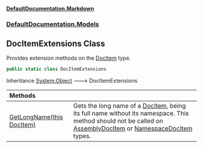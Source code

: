#### [DefaultDocumentation\.Markdown](../../../index.md 'index')
### [DefaultDocumentation\.Models](../../../index.md#DefaultDocumentation.Models 'DefaultDocumentation\.Models')

## DocItemExtensions Class

Provides extension methods on the [DocItem](https://github.com/Doraku/DefaultDocumentation/blob/master/documentation/api/DefaultDocumentation/Models/DocItem/index.md 'DefaultDocumentation\.Models\.DocItem') type\.

```csharp
public static class DocItemExtensions
```

Inheritance [System\.Object](https://docs.microsoft.com/en-us/dotnet/api/System.Object 'System\.Object') &#129106; DocItemExtensions

| Methods | |
| :--- | :--- |
| [GetLongName\(this DocItem\)](GetLongName(thisDocItem).md 'DefaultDocumentation\.Models\.DocItemExtensions\.GetLongName\(this DefaultDocumentation\.Models\.DocItem\)') | Gets the long name of a [DocItem](https://github.com/Doraku/DefaultDocumentation/blob/master/documentation/api/DefaultDocumentation/Models/DocItem/index.md 'DefaultDocumentation\.Models\.DocItem'), being its full name without its namespace\. This method should not be called on [AssemblyDocItem](https://github.com/Doraku/DefaultDocumentation/blob/master/documentation/api/DefaultDocumentation/Models/AssemblyDocItem/index.md 'DefaultDocumentation\.Models\.AssemblyDocItem') or [NamespaceDocItem](https://github.com/Doraku/DefaultDocumentation/blob/master/documentation/api/DefaultDocumentation/Models/NamespaceDocItem/index.md 'DefaultDocumentation\.Models\.NamespaceDocItem') types\. |
